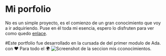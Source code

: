 ﻿# Mi porfolio
 
No es un simple proyecto, es el comienzo de un gran conocimiento que voy a ir adquiriendo. Puse en él toda mi esencia, espero lo disfruten 
para ver como quedo [enlace]( https://github.com/maribelcongo/primer-porfolio).

#Este portfolio fue desarrollado en la  cursada de del primer modulo de  Ada.
 con ❤ Para todo el 🌍
![Screenshot de la seccion mis cconocimientos.](/assets/imagenes/conocimientos.png)

